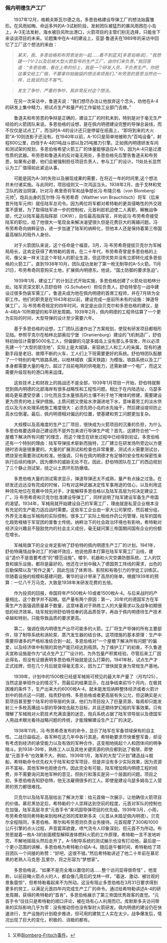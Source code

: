 ### 佩内明德生产工厂

　　1937年12月，格赖夫斯瓦尔德之岛，多恩伯格建设导弹工厂的想法始露雏形。在风雨如晦、命运多舛的A-3试射阶段，发射团队被猛烈的暴风雨困在小岛上，A-3无法发射，海水被巨风吹出港口，火箭项目的主管们别无选择，只能坐下来谈谈项目的未来。论题集中在A-4的建设上，亚瑟·鲁道夫在1989年的采访中回忆了工厂这个想法的来由：

> *某天，我、多恩伯格和布劳恩坐到一起……看不到蓝天[多恩伯格说]，“我想建一个V-2以及后继大型火箭型号的生产工厂，由你们来负责。”我回答道：“多恩伯格，看在上帝的份上，我是一个研发人员，不负责生产，你把这事交给工厂做，不要拿你拍脑袋的想法来烦我们。”布劳恩的意思当然也一样，比我说的还不客气。*

> *发生了争吵，严重的争吵，我非常反对这个想法。* 

　　在另一次采访中，鲁道夫说：“我们想尽办法让他放弃这个念头，劝他在A-4的研发上集中精力，把试点生产和量产的工作留给工业部门去做。”

　　鲁道夫和布劳恩的争辩是正确的，建设工厂的时机未到，特别是对于毫无生产经验的火箭团队来说。多恩伯格的设想，是在佩内明德建设完整的导弹总装线，而不仅仅是试点工厂，而当时A-4的设计还只是停留在纸面上，“即将到来的大火箭”A-10则连影子还没有。在1940年以前，A-10只是简单地被称为“百吨设备”，射程800公里，四倍于A-4的1吨战斗部以及25吨推力引擎。正如佩内明德研发车间和测试架的规划，多恩伯格希望火箭工厂的体量能够适应A-10，因为A-4只是过渡性质的武器。布劳恩和鲁道夫的反对毫无用处，多恩伯格先后警告鲁道夫和布劳恩，如果有必要，他们会被强制担任项目负责人，参与工厂的设计。11处处长显然认为工厂值得如此紧迫从事。

　　可能是因为A-3的失败以及展现成果的需要，在将近一年的时间里,这个想法并未付诸实施。与此同时，项目组则又一次鸿运当头。1938年2月，由于戈林和党卫队的政治阴谋，针对冯·弗里奇将军和战争部长冯·布隆贝格（von Blomberg）元帅[^1]，炮兵出身的瓦尔特·冯·布劳希奇（Walther von Brauchitsch）将军（后来晋升陆军元帅）就任陆军总司令。因为两位将军都对希特勒的更具侵略性的外交政策不感冒。为了取得陆军进一步的控制权，元首利趁机迫使二人离职，解散战争部，代之以陆军最高指挥部（OKW），自任最高指挥官，并劝说冯·布劳希奇接受陆军的职位，给了他很大一笔现金来解决渴望很久但是花费巨大的离婚问题。冯·布劳希奇向纳粹妥协，进一步加速了陆军的纳粹化，但他本人还是保持着第三帝国最高梯队的局外人身份。

　　对于火箭团队来说，这个任命是个福音。3月，冯·布劳希奇提拔贝克尔为军械局局长，这肯定获得了希特勒的首肯。在二十年代，布劳希奇曾是多恩伯格的上司，像父亲一样关注这个年轻人的职业生涯，但这项优势并没有立即转化成多恩伯格的火箭工厂。直到1938年10月，团队成功发射了第一枚无制导的A-5火箭。11月21日，布劳希奇同意购买土地，扩展佩内明德东。他说，“国土防御的要求急迫”。

　　1939年1月，建设工厂的计划正式开始实施，多恩伯格创建了火箭处驻柏林分处。陆军资深文职人员舒伯特（G.Schubert）担任负责人，舒伯特曾在一战中建设过很多伪装军需工厂。鲁道夫成为他在佩内明德的首席工程师，并在7月转为全职工作。他们的职责是在1943年初以前，建设完成一座前所未有的设施：弹道导弹工厂。冯·布劳希奇规定的四年时间，肯定是出自贝克尔和多恩伯格的建议，是A-4和A-10所期望的和平研发周期。1939年2月，佩内明德的工程师估算了一个更为实际的时间，大型导弹的设计至少需要六年。

　　基于多恩伯格的设想，工厂团队迅速作出了方案规划，使现有研发项目都相形见绌。参照亨克尔在柏林北部奥拉宁堡（Oranienburg）建设的飞机制造厂，舒伯特初始估计需要5000名工人，但偏僻的乌瑟多姆岛上没有那么多宿舍，所以必须先建一个“大型的居住地”，实际上是大城镇，来容纳工人和工人的亲属。现有的通勤手段是老旧、故障不断的火车，工人们上下班需要更好的系统。舒伯特团队酝酿了一个特别的电气铁路系统，以柏林城铁（露天铁路）为模版。铁路系统以及工厂本身都需要大量的电力，超过了目前电网的供电能力，还需新建一个电厂，而这又需要升级现有的港口用来运煤。

　　这些技术上和财政上的挑战还不是全部，1939年1月项目一开始，舒伯特就察觉到佩内明德的北部海岸有很多战略性和工程性问题。相比于在内陆选址，乌瑟多姆岛更易遭受空袭；沙化而且含水量很高的土壤不利于地下掩体的修建，需要建设更为昂贵的地上保护措施。土质问题又使盐水渗漏进地下水，意味着劳工的淡水供应以及污水处理系统施工难度很大：必须先把小岛的水先抽干，然后建设堤坝防止高水位倒灌。最后，佩内明德相对偏远的位置，使基建和劳工问题更加复杂。

　　大规模以及高难度的生产工厂项目，很快成为火箭项目的沉重的负担，为什么多恩伯格要选择自己建设而不是外包来进行导弹生产呢？首先，这建符合他“一个屋檐下解决所有问题”的理念，而这个理念在研发过程中已经得到验证。多恩伯格还有一个特别的理由：陆军导弹技术崭新而独特，工厂建立在研发场所旁边以方便随时咨询是很重要的。大量的扩展测试和检查也非常重要，测试点火需要测试台，燃烧室也需要测试和校准。他强调，只有在佩内明德才有足够的安全性和保密性来执行后续的维护，因为爆炸的威胁无处不在。因此，舒伯特团队在工厂的西边规划了三个静止测试架，绕之以土质环形防爆墙。

　　多恩伯格大量的测试需求显示，弹道导弹还太不成熟，量产有点操之过急。在研发还远远没有完成的时候，只有对这种武器决定性军事用途的信心，以及利用这种领先地位在竞赛中领先对手，才能解释多恩伯格以及陆军高层为何决定建设工厂。冯·布劳希奇和贝克尔批准建设导弹工厂，同样说明了陆军建设军备生产帝国的渴望。1934年，军械局就开始建设自己的军需工厂，理由就是私营企业根本没有充足的生产能力适应战时需要。这些军工企业由一家大公司掌控，然后被分组，外界无法看出军械局的实际控制。很多工厂实际上租给炸药公司管理，陆军的国有化趋势根植于军官团的普鲁士传统。纳粹治下的社会政治环境也有影响，希特勒对经济没兴趣且不鼓励党内的社会主义成份，毫无疑问第三帝国期间国有企业的份额在增长。

　　军械局旗下的企业肯定影响了舒伯特的佩内明德生产工厂的计划。1941年，舒伯特痛惜战争对工厂的破坏效应，他说他原本打算在陆军军需工厂沿线，建设“造价不是首要考虑”的“模范设施”。楼宇、机器和火灾空袭防御系统，工人的饮食和娱乐设施，都将是最好的。他还在计划中融入了德国劳工阵线的需求，出色的后勤保障以及“劳作之美”，因此包括了体育场、影院和有吸引力的学徒工训练区。伴随着设施的规模和基建问题，奢华的设计带来了高昂的账单。根据1939年的预算：一亿八千万马克，大致是1938年末研发花费的五倍。

　　作为投资的回报，帝国将年产500枚A-10或者1500枚A-4。与后来战时的产量相比，这个数字并不起眼。低产量有两个原因：第一，30年代的德国军方在军需生产方面强调质量甚于数量，这意味着对于熟练工人的大量需求以及战争初期很低的经济效率。陆军规划师舒伯特信奉的高品质哲学，再由于佩内明德待生产技术卓越和特别，只能导致品质的要求更高。

　　第二，强调在佩内明德生产出尽可能多的火箭。工厂将生产导弹的所有主要部件，除了制导系统和涡轮泵、蒸汽发生器的结合体。这项措施的基本原理：生产中需要将诸多的严格标准结合到一起，多恩伯格对“一个屋檐下解决所有问题”的偏爱，以及经济体中有限的其他产能已经达到瓶颈。为了维护工厂的初衷，不久鲁道夫宣称设施是作为“试点生产工厂”设计的，为外包量产积累经验。尽管后来工厂因此得名，但没有证据表明多恩伯格开始就是这么打算的。1941年秋，试点生产才正式挂牌，但在几个月后就变得毫无意义，因为工厂很快就变身为常规生产基地。

　　1939年，计划中的1500枚已经是军械局可预见的最大年产量了（月均125），当然这是单班作业的情况下。而最后的结果显示，在战争结束前15个月内，在极其困难的条件下，生产出来大约6000枚A-4。就未能发现纳粹整体经济或者火箭计划中的弱点这一问题，指责舒伯特、多恩伯格或者更高层有失公允，但这确实是火箭项目甚至整个陆军的领导层的失误，他们为项目投入了巨量资源，每周却只能发射三十多枚高爆战斗部的导弹攻击敌方目标，并且还期待梦幻般的军事效果。只有理解了军械局对火箭技术充满浪漫的迷恋，炮兵系统占据了陆军领导层以及德国军人用战术眼光看待战略问题的传统，才能理解建设生产工厂的决定。

　　1938年11月，冯·布劳希奇发布的命令，显示了陆军在军备领域保有的自主性。二战日益临近，各军种在这几年中各行其是。希特勒要求尽快重整军备，却没有考虑到经济的承受能力以及有效的军种合作，这变相地挑起个人和团体间的明争暗斗。到1938-39年，熟练工人以及其他关键资源的供应都到达了极限，即使是“元首手令”也效果不大。例如，1939年1月，海军的大型“Z计划”建造战斗舰船，希特勒命令优先权大于陆军和空军项目，但是并没有多少实际效果，因为资源并不富裕，其他军种也拒绝合作。因此完全有可能，陆军增加佩内明德工程的经费，并不需要询问其他军种的意见，但执行和落实是另一个层面的问题。项目之初，多恩伯格告知舒伯特，他无法雇佣很多的工人。即使是建设乌瑟多姆岛工人营房的劳力都很难找。

　　贝克尔以及陆军高层给出了解决方案：给元首做一次展示，让他确信火箭项目的价值。慕尼黑协定后，希特勒的个人崇拜达到空前的程度，元首对军队的控制也在加强，陆军高层寻求“元首手令”来巩固导弹项目的优先级。1939年3月，小雨，布劳希奇陪同希特勒来到柏林近郊的库默斯多夫（元首从未踏足佩内明德）。贝克尔全程陪同，多恩伯格、蒂尔和布劳恩则负责业务接待。元首观摩了300和1000公斤引擎的点火过程，声音震耳欲聋，喷气流令人印象深刻，但元首不为所动。布劳恩就着一枚A-3的剖面模型解释液体燃料火箭的工作原理，希特勒一言不发地听完，不解地摇摇头然后走开了。A-5制导系统的测试展示也没有打动他。最后是一个更小范围的讲解，多恩伯格为希特勒介绍A-4。随后是午餐时间，希特勒给了项目团队一个间接的称赞：“好吧，这很不错。”然后希特勒讲述了他二十年前在慕尼黑的老熟人马克思·瓦里尔，将之形容为“梦想家”。

　　多恩伯格说，“如果不是完全难以置信的话……整个访问显得很奇怪” 。他宣称，以前目睹火箭点火的人，都会像几周后的戈林一样，“着迷、激动、被壮观的景象震惊”，但希特勒看起来不为所动。这没有阻止多恩伯格在3月31日要求得到更多的劳工，以满足元首四年内完成生产工厂的命令。通过给希特勒讲述A-4的研发周期，获得的希特勒的“首肯”，多恩伯格展示了第三帝国优秀政客的直觉。“元首手令”往往只是希特勒的顺口评论，被在场有心人利用而已。库默斯多夫访问带来的实际影响几乎为零：没有推动但也没有掣肘火箭研发。佩内明德的建设仍在快速进行，生产设施的计划稳步推进，但可用的建筑工人实在太少。战争爆发后，情况出现了巨大的变化，积极的、消极的都有。

[^1]: 又称[Blomberg–Fritsch事件](https://en.wikipedia.org/wiki/Blomberg%E2%80%93Fritsch_affair)。
